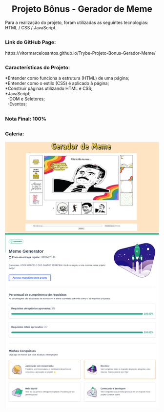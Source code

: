 # 
<h1 align="center">Projeto Bônus - Gerador de Meme</h1>

<div>
  Para a realização do projeto, foram utilizadas as seguintes tecnologias: HTML / CSS / JavaScript.
</div>

##

<div>
  <h3>Link do GitHub Page:</h3> https://vitormarcelosantos.github.io/Trybe-Projeto-Bonus-Gerador-Meme/
</div>

##

<div>
  <h3>Características do Projeto:</h3>
  *Entender como funciona a estrutura (HTML) de uma página;<br/>
  *Entender como o estilo (CSS) é aplicado à página;<br/>
  *Construir páginas utilizando HTML e CSS;<br/>
  *JavaScript;<br/>
  &nbsp&nbsp-DOM e Seletores;<br/>
  &nbsp&nbsp-Eventos;<br/>
</div>

##

<div>
  <h3>Nota Final: 100% </h3>
</div>

##
<h3>Galeria:</h3>
<img src="https://github.com/VitorMarceloSantos/Trybe-Projeto-Bonus-Gerador-Meme/blob/main/projetoGerandoMeme.png" title="Projeto Gerador de Meme" alt="J"/></br>
<img src="https://github.com/VitorMarceloSantos/Trybe-Projeto-Bonus-Gerador-Meme/blob/main/notaProjeto.png" title="Projeto Gerador de Meme" alt="J"/></br>

##
